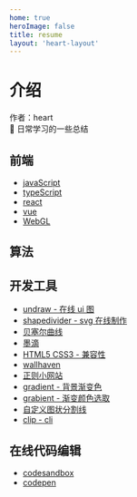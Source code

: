 ```yaml
---
home: true
heroImage: false
title: resume
layout: 'heart-layout'
---
```


# 介绍

作者：heart <br />
🚀 日常学习的一些总结
## 前端

- [javaScript](javaScript)
- [typeScript](typescript)
- [react](react)
- [vue](vue)
- [WebGL](WebGL)

## 算法

## 开发工具

- [undraw - 在线 ui 图](https://undraw.co/)
- [shapedivider - svg 在线制作](https://www.shapedivider.app/)
- [贝塞尔曲线](https://cubic-bezier.com/#.17,.67,.83,.67)
- [墨滴](https://mdnice.com/)
- [HTML5 CSS3 - 兼容性](https://caniuse.com/)
- [wallhaven](https://wallhaven.cc/)
- [正则小网站](https://any86.github.io/any-rule/)
- [gradient - 背景渐变色](https://cssgradient.io/)
- [grabient - 渐变颜色选取](https://www.grabient.com/)
- [自定义图状分割线](https://www.shapedivider.app/)
- [clip - cli](https://bennettfeely.com/clippy/)


## 在线代码编辑
- [codesandbox](https://codesandbox.io/)
- [codepen](https://codepen.io/)